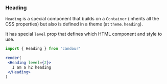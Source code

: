 ### Heading

`Heading` is a special component that builds on a `Container` (inherits all the CSS properties) but also is defined in a theme (at `theme.heading`).

It has special `level` prop that defines which HTML component and style to use.

 ```jsx
import { Heading } from 'candour'

render(
  <Heading level={2}>
    I am a h2 heading
  </Heading>
)
```
